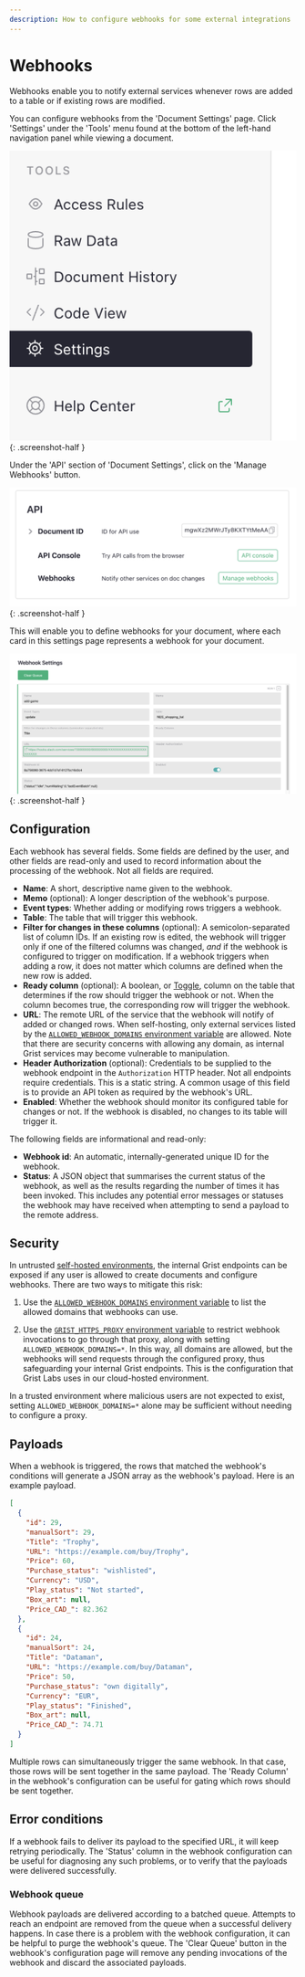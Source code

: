 ```yaml
---
description: How to configure webhooks for some external integrations
---
```


# Webhooks
Webhooks enable you to notify external services whenever rows are
added to a table or if existing rows are modified.

You can configure webhooks from the 'Document Settings' page. Click 'Settings' under the 'Tools' menu found at the bottom of the left-hand navigation panel while viewing a document.

![webhooks-settings](images/webhooks/settings.png)
{: .screenshot-half }

Under the 'API' section of 'Document Settings', click on the
'Manage Webhooks' button.

![webhooks-api-settings](images/webhooks/settings-webhooks.png)
{: .screenshot-half }

This will enable you to define webhooks for your document, where each
card in this settings page represents a webhook for your
document.

![webhooks-ui](images/webhooks/ui.png)
{: .screenshot-half }

## Configuration

Each webhook has several fields. Some fields are defined by the user,
and other fields are read-only and used to record information about
the processing of the webhook. Not all fields are required.

* **Name**: A short, descriptive name given to the webhook.
* **Memo** (optional): A longer description of the webhook's purpose.
* **Event types**: Whether adding or modifying
  rows triggers a webhook.
* **Table**: The table that will trigger this webhook.
* **Filter for changes in these columns** (optional): A semicolon-separated list of
  column IDs. If an existing row is edited, the webhook will trigger
  only if one of the filtered columns was changed, _and_ if the
  webhook is configured to trigger on modification. If a webhook
  triggers when adding a row, it does not matter which columns are defined
  when the new row is added.
* **Ready column** (optional): A boolean, or [Toggle](col-types.md#toggle-columns), column on the table that
  determines if the row should trigger the webhook or not. When the
  column becomes true, the corresponding row will trigger the webhook.
* **URL**: The remote URL of the service that the webhook will notify
  of added or changed rows. When self-hosting, only external services
  listed by the [`ALLOWED_WEBHOOK_DOMAINS` environment variable](
  https://github.com/gristlabs/grist-core?tab=readme-ov-file#environment-variables)
  are allowed. Note that there are security concerns with allowing any domain, as
  internal Grist services may become vulnerable to manipulation.
* **Header Authorization** (optional): Credentials to be supplied to
  the webhook endpoint in the `Authorization` HTTP header. Not all
  endpoints require credentials. This is a static string. A common
  usage of this field is to provide an API token as required by the
  webhook's URL.
* **Enabled**: Whether the webhook should monitor its configured table
  for changes or not. If the webhook is disabled, no changes to its
  table will trigger it.

The following fields are informational and read-only:

* **Webhook id**: An automatic, internally-generated unique ID for
  the webhook.
* **Status**: A JSON object that summarises the current status of the
  webhook, as well as the results regarding the number of times it has
  been invoked. This includes any potential error messages or statuses
  the webhook may have received when attempting to send a payload to
  the remote address.

## Security

In untrusted [self-hosted environments](self-managed.md), the internal
Grist endpoints can be exposed if any user is allowed to create
documents and configure webhooks. There are two ways to mitigate this
risk:

1. Use the [`ALLOWED_WEBHOOK_DOMAINS` environment
   variable](https://github.com/gristlabs/grist-core?tab=readme-ov-file#environment-variables)
   to list the allowed domains that webhooks can use.

2. Use the [`GRIST_HTTPS_PROXY` environment
   variable](https://github.com/gristlabs/grist-core?tab=readme-ov-file#environment-variables)
   to restrict webhook invocations to go through that proxy, along
   with setting `ALLOWED_WEBHOOK_DOMAINS=*`. In this way, all domains
   are allowed, but the webhooks will send requests through the
   configured proxy, thus safeguarding your internal Grist endpoints.
   This is the configuration that Grist Labs uses in our cloud-hosted
   environment.

In a trusted environment where malicious users are not expected to
exist, setting `ALLOWED_WEBHOOK_DOMAINS=*` alone may be sufficient
without needing to configure a proxy.

## Payloads

When a webhook is triggered, the rows that matched the webhook's
conditions will generate a JSON array as the webhook's payload. Here
is an example payload.

```json
[
  {
    "id": 29,
    "manualSort": 29,
    "Title": "Trophy",
    "URL": "https://example.com/buy/Trophy",
    "Price": 60,
    "Purchase_status": "wishlisted",
    "Currency": "USD",
    "Play_status": "Not started",
    "Box_art": null,
    "Price_CAD_": 82.362
  },
  {
    "id": 24,
    "manualSort": 24,
    "Title": "Dataman",
    "URL": "https://example.com/buy/Dataman",
    "Price": 50,
    "Purchase_status": "own digitally",
    "Currency": "EUR",
    "Play_status": "Finished",
    "Box_art": null,
    "Price_CAD_": 74.71
  }
]
```

Multiple rows can simultaneously trigger the same webhook. In that
case, those rows will be sent together in the same payload. The 'Ready
Column' in the webhook's configuration can be useful for gating which
rows should be sent together.

## Error conditions

If a webhook fails to deliver its payload to the specified URL, it
will keep retrying periodically. The 'Status' column in the webhook
configuration can be useful for diagnosing any such problems, or to
verify that the payloads were delivered successfully.

### Webhook queue

Webhook payloads are delivered according to a batched queue. Attempts
to reach an endpoint are removed from the queue when a successful
delivery happens. In case there is a problem with the webhook
configuration, it can be helpful to purge the webhook's queue. The
'Clear Queue' button in the webhook's configuration page will remove any
pending invocations of the webhook and discard the associated
payloads.
